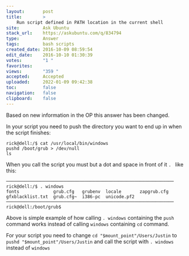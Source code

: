 ```yaml
---
layout:       post
title:        >
    Run script defined in PATH location in the current shell
site:         Ask Ubuntu
stack_url:    https://askubuntu.com/q/834794
type:         Answer
tags:         bash scripts
created_date: 2016-10-09 08:59:54
edit_date:    2016-10-10 01:30:39
votes:        "1 "
favorites:    
views:        "359 "
accepted:     Accepted
uploaded:     2022-01-09 09:42:38
toc:          false
navigation:   false
clipboard:    false
---
```


Based on new information in the OP this answer has been changed.

In your script you need to push the directory you want to end up in when the script finishes:

``` 
rick@dell:/$ cat /usr/local/bin/windows
pushd /boot/grub > /dev/null
ls

```

When you call the script you must but a dot and space in front of it `. ` like this:

``` 
────────────────────────────────────────────────────────────────
rick@dell:/$ . windows
fonts             grub.cfg   grubenv  locale       zapgrub.cfg
gfxblacklist.txt  grub.cfg~  i386-pc  unicode.pf2
────────────────────────────────────────────────────────────────
rick@dell:/boot/grub$ 

```

Above is simple example of how calling `. windows` containing the `push` command works instead of calling `windows` containing `cd` command.

For your script you need to change `cd "$mount_point"/Users/Justin` to `pushd "$mount_point"/Users/Justin` and call the script with `. windows` instead of `windows`
